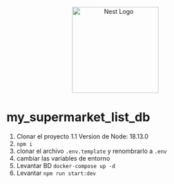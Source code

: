 <p align="center">
  <a href="http://nestjs.com/" target="blank"><img src="https://nestjs.com/img/logo-small.svg" width="200" alt="Nest Logo" /></a>
</p>

# my_supermarket_list_db

1. Clonar el proyecto
1.1 Version de Node: 18.13.0
2. ``` npm i ```
3. clonar el archivo ```.env.template``` y renombrarlo a ```.env```
4. cambiar las variables de entorno
5. Levantar BD ``` docker-compose up -d ```
6. Levantar ``` npm run start:dev ```

